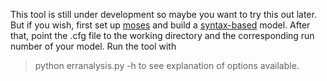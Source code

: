 This tool is still under development so maybe you want to try this out later.
But if you wish, first set up [moses](http://www.statmt.org/moses/) and build a [syntax-based](http://www.statmt.org/moses/?n=Moses.SyntaxTutorial) model.
After that, point the .cfg file to the working directory and the corresponding run number of your model.
Run the tool with
> python erranalysis.py -h
to see explanation of options available.
